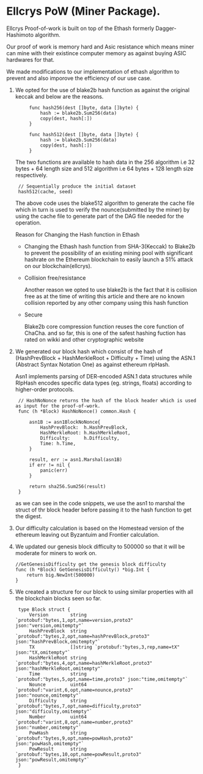 # Ellcrys PoW (Miner Package).

Ellcrys Proof-of-work is built on top of the Ethash formerly Dagger-Hashimoto algorithm.

Our proof of work is memory hard and Asic resistance which means miner can mine with their existince computer memory as against buying ASIC hardwares for that.

We made modifications to our implementation of ethash algorithm to prevent and also imporove the efficiency of our use case.


1. We opted for the use of blake2b hash function as against the original keccak and below are the reasons. 
			
			func hash256(dest []byte, data []byte) {
				hash := blake2b.Sum256(data)
				copy(dest, hash[:])
			}
			
			func hash512(dest []byte, data []byte) {
				hash := blake2b.Sum256(data)
				copy(dest, hash[:])
			}
		
	The two functions are available to hash data in the 256 algorithm i.e 32 bytes + 64 length size  and 512 algorithm i.e 64 bytes +  128 length size respectively.
	
		// Sequentially produce the initial dataset
		hash512(cache, seed)
		
	The above code uses the blake512 algorithm to generate the cache file which in turn is used to verify the nounce(submitted by the miner) by using the cache file to generate part of the DAG file needed for the operation.
	
	Reason for Changing the Hash function in Ethash
	
	* Changing the Ethash hash function from SHA-3(Keccak) to Blake2b to prevent the possibility of an existing mining  pool with significant hashrate on the Ethereum blockchain to easily launch a 51% attack on our blockchain(ellcrys).
	
	* Collision free/resistance
	
		Another reason we opted to use blake2b is the fact that it is collision free as at the time of writing this article and there are no known collision reported by any other company using this hash function
		
	* Secure
	
		Blake2b core compression function reuses the core function of ChaCha. and so far, this is one of the safest hashing fuction has rated on wikki and other cryptographic website

2. We generated our block hash which consist of the hash of (HashPrevBlock + HashMerkleRoot + Difficulty + Time) using the ASN.1 (Abstract Syntax Notation One) as against ethereum rlpHash.

	Asn1 implements parsing of DER-encoded ASN.1 data structures while RlpHash encodes specific data types (eg. strings, floats) according to higher-order protocols. 
	
		// HashNoNonce returns the hash of the block header which is used as input for the proof-of-work.
		func (h *Block) HashNoNonce() common.Hash {
			
			asn1B := asn1BlockNoNonce{
				HashPrevBlock:  h.HashPrevBlock,
				HashMerkleRoot: h.HashMerkleRoot,
				Difficulty:     h.Difficulty,
				Time: h.Time,
			}
			
			result, err := asn1.Marshal(asn1B)
			if err != nil {
				panic(err)
			}
			
			return sha256.Sum256(result)
		}
	
	as we can see in the code snippets, we use the asn1 to marshal the struct of thr block header before passing it to the hash function to get the digest.


3. Our difficulty calculation is based on the Homestead version of the ethereum leaving out Byzantuim and Frontier calculation.

4.  We updated our genesis block difficulty to 500000 so that it will be moderate for miners to work on.

		//GetGenesisDifficulty get the genesis block difficulty
		func (h *Block) GetGenesisDifficulty() *big.Int {
			return big.NewInt(500000)
		}

5. We created a structure for our block to using similar properties with all the blockchain blocks seen so far.

		type Block struct {
			Version        string   `protobuf:"bytes,1,opt,name=version,proto3" json:"version,omitempty"`
			HashPrevBlock  string   `protobuf:"bytes,2,opt,name=hashPrevBlock,proto3" json:"hashPrevBlock,omitempty"`
			TX             []string `protobuf:"bytes,3,rep,name=tX" json:"tX,omitempty"`
			HashMerkleRoot string   `protobuf:"bytes,4,opt,name=hashMerkleRoot,proto3" json:"hashMerkleRoot,omitempty"`
			Time           string   `protobuf:"bytes,5,opt,name=time,proto3" json:"time,omitempty"`
			Nounce         uint64   `protobuf:"varint,6,opt,name=nounce,proto3" json:"nounce,omitempty"`
			Difficulty     string   `protobuf:"bytes,7,opt,name=difficulty,proto3" json:"difficulty,omitempty"`
			Number         uint64   `protobuf:"varint,8,opt,name=number,proto3" json:"number,omitempty"`
			PowHash        string   `protobuf:"bytes,9,opt,name=powHash,proto3" json:"powHash,omitempty"`
			PowResult      string   `protobuf:"bytes,10,opt,name=powResult,proto3" json:"powResult,omitempty"`
		}
